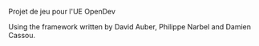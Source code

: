 Projet de jeu pour l'UE OpenDev

Using the framework written by David Auber, Philippe Narbel and Damien Cassou.

